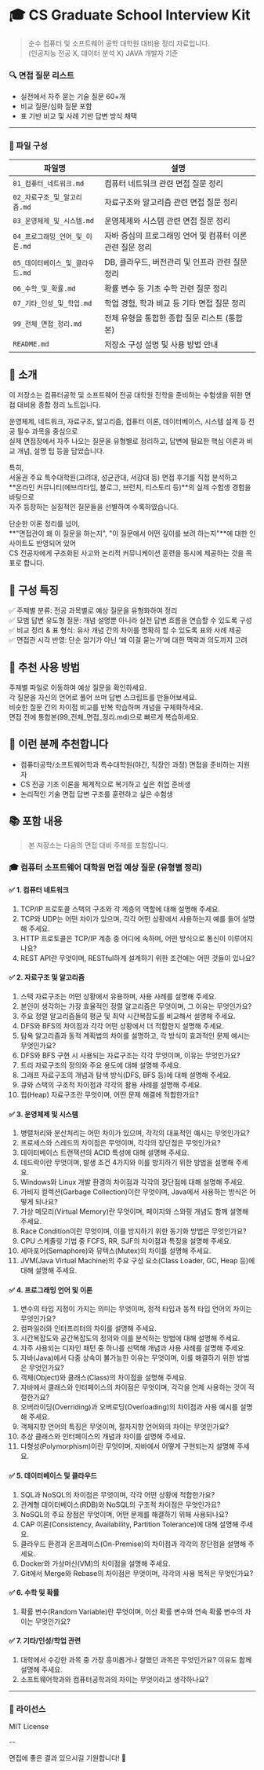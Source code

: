 # 🎓 CS Graduate School Interview Kit
> 순수 컴퓨터 및 소프트웨어 공학 대학원 대비용 정리 자료입니다.   
> (인공지능 전공 X, 데이터 분석 X)
> JAVA 개발자 기준

### 🔍 면접 질문 리스트
- 실전에서 자주 묻는 기술 질문 60+개
- 비교 질문/심화 질문 포함
- 표 기반 비교 및 사례 기반 답변 방식 채택

---

### 📁 파일 구성

| 파일명                   | 설명                                |
| --------------------- | --------------------------------- |
| `01_컴퓨터_네트워크.md`      | 컴퓨터 네트워크 관련 면접 질문 정리              |
| `02_자료구조_및_알고리즘.md`   | 자료구조와 알고리즘 관련 면접 질문 정리            |
| `03_운영체제_및_시스템.md`    | 운영체제와 시스템 관련 면접 질문 정리             |
| `04_프로그래밍_언어_및_이론.md` | 자바 중심의 프로그래밍 언어 및 컴퓨터 이론 관련 질문 정리 |
| `05_데이터베이스_및_클라우드.md` | DB, 클라우드, 버전관리 및 인프라 관련 질문 정리     |
| `06_수학_및_확률.md`       | 확률 변수 등 기초 수학 관련 질문 정리            |
| `07_기타_인성_및_학업.md`    | 학업 경험, 학과 비교 등 기타 면접 질문 정리        |
| `99_전체_면접_정리.md`      | 전체 유형을 통합한 종합 질문 리스트 (통합본)        |
| `README.md`           | 저장소 구성 설명 및 사용 방법 안내              |

## 🧠 소개
이 저장소는 컴퓨터공학 및 소프트웨어 전공 대학원 진학을 준비하는 수험생을 위한 면접 대비용 종합 정리 노트입니다. 

운영체제, 네트워크, 자료구조, 알고리즘, 컴퓨터 이론, 데이터베이스, 시스템 설계 등 전공 필수 과목을 중심으로   
실제 면접장에서 자주 나오는 질문을 유형별로 정리하고, 답변에 필요한 핵심 이론과 비교 개념, 설명 팁 등을 담았습니다.   

특히,   
서울권 주요 특수대학원(고려대, 성균관대, 서강대 등) 면접 후기를 직접 분석하고   
**온라인 커뮤니티(에브리타임, 블로그, 브런치, 티스토리 등)**의 실제 수험생 경험을 바탕으로   
자주 등장하는 실질적인 질문들을 선별하여 수록하였습니다.   

단순한 이론 정리를 넘어,   
**"면접관이 왜 이 질문을 하는지", "이 질문에서 어떤 깊이를 보려 하는지"**에 대한 인사이트도 반영되어 있어   
CS 전공자에게 구조화된 사고와 논리적 커뮤니케이션 훈련을 동시에 제공하는 것을 목표로 합니다.    

## 📌 구성 특징
✅ 주제별 분류: 전공 과목별로 예상 질문을 유형화하여 정리   
✅ 모범 답변 유도형 질문: 개념 설명뿐 아니라 실전 답변 흐름을 연습할 수 있도록 구성   
✅ 비교 정리 & 표 형식: 유사 개념 간의 차이를 명확히 할 수 있도록 표와 사례 제공   
✅ 면접관 시각 반영: 단순 암기가 아닌 ‘왜 이걸 묻는가’에 대한 맥락과 의도까지 고려

## 📂 추천 사용 방법
주제별 파일로 이동하여 예상 질문을 확인하세요.   
각 질문을 자신의 언어로 풀어 쓰며 답변 스크립트를 만들어보세요.   
비슷한 질문 간의 차이점 비교를 반복 학습하며 개념을 구체화하세요.   
면접 전에 통합본(99_전체_면접_정리.md)으로 빠르게 복습하세요.   

## 🎯 이런 분께 추천합니다
- 컴퓨터공학/소프트웨어학과 특수대학원(야간, 직장인 과정) 면접을 준비하는 지원자
- CS 전공 기초 이론을 체계적으로 복기하고 싶은 취업 준비생
- 논리적인 기술 면접 답변 구조를 훈련하고 싶은 수험생

## 📚 포함 내용
> 본 저장소는 다음의 면접 대비 주제를 포함합니다.

### 🎓 컴퓨터 소프트웨어 대학원 면접 예상 질문 (유형별 정리)

#### ✅ 1. 컴퓨터 네트워크

1. TCP/IP 프로토콜 스택의 구조와 각 계층의 역할에 대해 설명해 주세요.  
2. TCP와 UDP는 어떤 차이가 있으며, 각각 어떤 상황에서 사용하는지 예를 들어 설명해 주세요.  
3. HTTP 프로토콜은 TCP/IP 계층 중 어디에 속하며, 어떤 방식으로 통신이 이루어지나요?  
4. REST API란 무엇이며, RESTful하게 설계하기 위한 조건에는 어떤 것들이 있나요?

#### ✅ 2. 자료구조 및 알고리즘

1. 스택 자료구조는 어떤 상황에서 유용하며, 사용 사례를 설명해 주세요.  
2. 본인이 생각하는 가장 효율적인 정렬 알고리즘은 무엇이며, 그 이유는 무엇인가요?  
3. 주요 정렬 알고리즘들의 평균 및 최악 시간복잡도를 비교해서 설명해 주세요.  
4. DFS와 BFS의 차이점과 각각 어떤 상황에서 더 적합한지 설명해 주세요.  
5. 탐욕 알고리즘과 동적 계획법의 차이를 설명하고, 각 방식이 효과적인 문제 예시는 무엇인가요?  
6. DFS와 BFS 구현 시 사용되는 자료구조는 각각 무엇이며, 이유는 무엇인가요?  
7. 트리 자료구조의 정의와 주요 용도에 대해 설명해 주세요.  
8. 그래프 자료구조의 개념과 탐색 방식(DFS, BFS 등)에 대해 설명해 주세요.  
9. 큐와 스택의 구조적 차이점과 각각의 활용 사례를 설명해 주세요.  
10. 힙(Heap) 자료구조란 무엇이며, 어떤 문제 해결에 적합한가요?

#### ✅ 3. 운영체제 및 시스템

1. 병렬처리와 분산처리는 어떤 차이가 있으며, 각각의 대표적인 예시는 무엇인가요?  
2. 프로세스와 스레드의 차이점은 무엇이며, 각각의 장단점은 무엇인가요?  
3. 데이터베이스 트랜잭션의 ACID 특성에 대해 설명해 주세요.  
4. 데드락이란 무엇이며, 발생 조건 4가지와 이를 방지하기 위한 방법을 설명해 주세요.  
5. Windows와 Linux 개발 환경의 차이점과 각각의 장단점에 대해 설명해 주세요.  
6. 가비지 컬렉션(Garbage Collection)이란 무엇이며, Java에서 사용하는 방식은 어떻게 되나요?  
7. 가상 메모리(Virtual Memory)란 무엇이며, 페이지와 스와핑 개념도 함께 설명해 주세요.  
8. Race Condition이란 무엇이며, 이를 방지하기 위한 동기화 방법은 무엇인가요?  
9. CPU 스케줄링 기법 중 FCFS, RR, SJF의 차이점과 특징을 설명해 주세요.  
10. 세마포어(Semaphore)와 뮤텍스(Mutex)의 차이를 설명해 주세요.  
11. JVM(Java Virtual Machine)의 주요 구성 요소(Class Loader, GC, Heap 등)에 대해 설명해 주세요.

#### ✅ 4. 프로그래밍 언어 및 이론

1. 변수의 타입 지정이 가지는 의미는 무엇이며, 정적 타입과 동적 타입 언어의 차이는 무엇인가요?  
2. 컴파일러와 인터프리터의 차이를 설명해 주세요.  
3. 시간복잡도와 공간복잡도의 정의와 이를 분석하는 방법에 대해 설명해 주세요.  
4. 자주 사용되는 디자인 패턴 중 하나를 선택해 개념과 사용 사례를 설명해 주세요.  
5. 자바(Java)에서 다중 상속이 불가능한 이유는 무엇이며, 이를 해결하기 위한 방법은 무엇인가요?  
6. 객체(Object)와 클래스(Class)의 차이점을 설명해 주세요.  
7. 자바에서 클래스와 인터페이스의 차이점은 무엇이며, 각각을 언제 사용하는 것이 적절한가요?  
8. 오버라이딩(Overriding)과 오버로딩(Overloading)의 차이점과 사용 예시를 설명해 주세요.  
9. 객체지향 언어의 특징은 무엇이며, 절차지향 언어와의 차이는 무엇인가요?  
10. 추상 클래스와 인터페이스의 개념과 차이를 설명해 주세요.  
11. 다형성(Polymorphism)이란 무엇이며, 자바에서 어떻게 구현되는지 설명해 주세요.

#### ✅ 5. 데이터베이스 및 클라우드

1. SQL과 NoSQL의 차이점은 무엇이며, 각각 어떤 상황에 적합한가요?  
2. 관계형 데이터베이스(RDB)와 NoSQL의 구조적 차이점은 무엇인가요?  
3. NoSQL의 주요 장점은 무엇이며, 어떤 문제를 해결하기 위해 사용되나요?  
4. CAP 이론(Consistency, Availability, Partition Tolerance)에 대해 설명해 주세요.  
5. 클라우드 환경과 온프레미스(On-Premise)의 차이점과 각각의 장단점을 설명해 주세요.  
6. Docker와 가상머신(VM)의 차이점을 설명해 주세요.  
7. Git에서 Merge와 Rebase의 차이점은 무엇이며, 각각의 사용 목적은 무엇인가요?

#### ✅ 6. 수학 및 확률

1. 확률 변수(Random Variable)란 무엇이며, 이산 확률 변수와 연속 확률 변수의 차이는 무엇인가요?

#### ✅ 7. 기타/인성/학업 관련

1. 대학에서 수강한 과목 중 가장 흥미롭거나 잘했던 과목은 무엇인가요? 이유도 함께 설명해 주세요.  
2. 소프트웨어학과와 컴퓨터공학과의 차이는 무엇이라고 생각하나요?

---

### 🧾 라이선스
MIT License

--

면접에 좋은 결과 있으시길 기원합니다! 🚀
